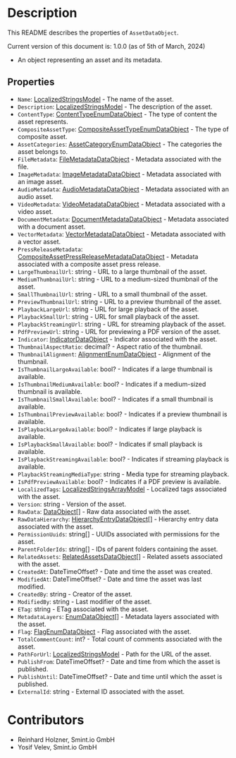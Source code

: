 Description
===========
This README describes the properties of `AssetDataObject`.

Current version of this document is: 1.0.0 (as of 5th of March, 2024)

- An object representing an asset and its metadata.

## Properties

- `Name`: [LocalizedStringsModel](..//Common/LocalizedStringsModel.md) - The name of the asset.
- `Description`: [LocalizedStringsModel](../Common/LocalizedStringsArrayModel.md) - The description of the asset.
- `ContentType`: [ContentTypeEnumDataObject](ContentTypeEnumDataObject.md) - The type of content the asset represents.
- `CompositeAssetType`: [CompositeAssetTypeEnumDataObject](CompositeAssetTypeEnumDataObject.md) - The type of composite asset.
- `AssetCategories`: [AssetCategoryEnumDataObject](AssetCategoryEnumDataObject.md) - The categories the asset belongs to.
- `FileMetadata`: [FileMetadataDataObject](FileMetadataDataObject.md) - Metadata associated with the file.
- `ImageMetadata`: [ImageMetadataDataObject](ImageMetadataDataObject.md) - Metadata associated with an image asset.
- `AudioMetadata`: [AudioMetadataDataObject](AudioMetadataDataObject.md) - Metadata associated with an audio asset.
- `VideoMetadata`: [VideoMetadataDataObject](VideoMetadataDataObject.md) - Metadata associated with a video asset.
- `DocumentMetadata`: [DocumentMetadataDataObject](DocumentMetadataDataObject.md) - Metadata associated with a document asset.
- `VectorMetadata`: [VectorMetadataDataObject](VectorMetadataDataObject.md) - Metadata associated with a vector asset.
- `PressReleaseMetadata`: [CompositeAssetPressReleaseMetadataDataObject](CompositeAssetPressReleaseMetadataDataObject.md) - Metadata associated with a composite asset press release.
- `LargeThumbnailUrl`: string - URL to a large thumbnail of the asset.
- `MediumThumbnailUrl`: string - URL to a medium-sized thumbnail of the asset.
- `SmallThumbnailUrl`: string - URL to a small thumbnail of the asset.
- `PreviewThumbnailUrl`: string - URL to a preview thumbnail of the asset.
- `PlaybackLargeUrl`: string - URL for large playback of the asset.
- `PlaybackSmallUrl`: string - URL for small playback of the asset.
- `PlaybackStreamingUrl`: string - URL for streaming playback of the asset.
- `PdfPreviewUrl`: string - URL for previewing a PDF version of the asset.
- `Indicator`: [IndicatorDataObject](IndicatorDataObject.md) - Indicator associated with the asset.
- `ThumbnailAspectRatio`: decimal? - Aspect ratio of the thumbnail.
- `ThumbnailAlignment`: [AlignmentEnumDataObject](AlignmentEnumDataObject.md) - Alignment of the thumbnail.
- `IsThumbnailLargeAvailable`: bool? - Indicates if a large thumbnail is available.
- `IsThumbnailMediumAvailable`: bool? - Indicates if a medium-sized thumbnail is available.
- `IsThumbnailSmallAvailable`: bool? - Indicates if a small thumbnail is available.
- `IsThumbnailPreviewAvailable`: bool? - Indicates if a preview thumbnail is available.
- `IsPlaybackLargeAvailable`: bool? - Indicates if large playback is available.
- `IsPlaybackSmallAvailable`: bool? - Indicates if small playback is available.
- `IsPlaybackStreamingAvailable`: bool? - Indicates if streaming playback is available.
- `PlaybackStreamingMediaType`: string - Media type for streaming playback.
- `IsPdfPreviewAvailable`: bool? - Indicates if a PDF preview is available.
- `LocalizedTags`: [LocalizedStringsArrayModel](../Common/LocalizedStringsArrayModel.md) - Localized tags associated with the asset.
- `Version`: string - Version of the asset.
- `RawData`: [DataObject](DataObject.md)[] - Raw data associated with the asset.
- `RawDataHierarchy`: [HierarchyEntryDataObject[]](HierarchyEntryDataObject.md) - Hierarchy entry data associated with the asset.
- `PermissionUuids`: string[] - UUIDs associated with permissions for the asset.
- `ParentFolderIds`: string[] - IDs of parent folders containing the asset.
- `RelatedAssets`: [RelatedAssetsDataObject](RelatedAssetsDataObject.md)[] - Related assets associated with the asset.
- `CreatedAt`: DateTimeOffset? - Date and time the asset was created.
- `ModifiedAt`: DateTimeOffset? - Date and time the asset was last modified.
- `CreatedBy`: string - Creator of the asset.
- `ModifiedBy`: string - Last modifier of the asset.
- `ETag`: string - ETag associated with the asset.
- `MetadataLayers`: [EnumDataObject](EnumDataObject.md)[] - Metadata layers associated with the asset.
- `Flag`: [FlagEnumDataObject](FlagEnumDataObject.md) - Flag associated with the asset.
- `TotalCommentCount`: int? - Total count of comments associated with the asset.
- `PathForUrl`: [LocalizedStringsModel](../Common/LocalizedStringsModel.md) - Path for the URL of the asset.
- `PublishFrom`: DateTimeOffset? - Date and time from which the asset is published.
- `PublishUntil`: DateTimeOffset? - Date and time until which the asset is published.
- `ExternalId`: string - External ID associated with the asset.

Contributors
============

- Reinhard Holzner, Smint.io GmbH
- Yosif Velev, Smint.io GmbH